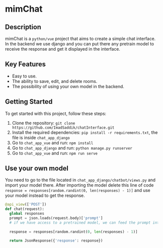 # mimChat

## Description
mimChat is a `python/vue` project that aims to create a simple chat interface. In the backend we use django and you can put there any pretrain model to receive the response and get it displayed in the interface.

## Key Features
- Easy to use.
- The ability to save, edit, and delete rooms.
- The possibility of using your own model in the backend.

## Getting Started
To get started with this project, follow these steps:

1. Clone the repository: `git clone https://github.com/ImadSaddik/chatInterface.git`
2. Install the required dependencies: `pip install -r requirements.txt`, the file is inside `chat_app_django`
3. Go to `chat_app_vue` and run: `npm install`
4. Go to `chat_app_django` and run: `python manage.py runserver`
5. Go to `chat_app_vue` and run: `npm run serve`


## Use your own model
You need to go to the file located in `chat_app_django/chatbot/views.py` and import your model there. After importing the model delete this line of code `response = responses[random.randint(0, len(responses) - 1)]` and use your model instead to get the response.

```python
@api_view(['POST'])
def chat(request):
  global responses
  prompt = json.loads(request.body)['prompt']
  # if we have access to a pretrained model, we can feed the prompt into the model and get a response
  
  response = responses[random.randint(0, len(responses) - 1)]
  
  return JsonResponse({'response': response})
```
